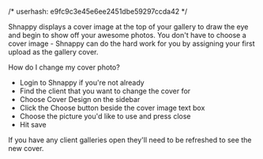 /* userhash: e9fc9c3e45e6ee2451dbe59297ccda42 */

Shnappy displays a cover image at the top of your gallery to draw the eye and begin to show off your awesome photos. You don't have to choose a cover image - Shnappy can do the hard work for you by assigning your first upload as the gallery cover.

How do I change my cover photo?

* Login to Shnappy if you're not already
* Find the client that you want to change the cover for
* Choose Cover Design on the sidebar
* Click the Choose button beside the cover image text box
* Choose the picture you'd like to use and press close
* Hit save

If you have any client galleries open they'll need to be refreshed to see the new cover.
